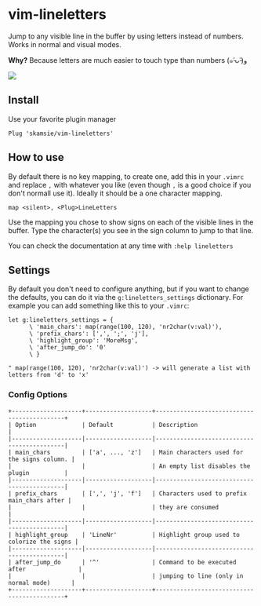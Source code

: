 # vim-lineletters

Jump to any visible line in the buffer by using letters instead of numbers. Works in normal and visual modes.

**Why?** Because letters are much easier to touch type than numbers (๑˃̵ᴗ˂̵)و

![](https://github.com/skamsie/depozit/blob/main/lineletters.gif)

## Install

Use your favorite plugin manager

```vim
Plug 'skamsie/vim-lineletters'
```

## How to use

By default there is no key mapping, to create one, add this in your `.vimrc` and replace `,` with whatever you like (even though `,` is a good choice if you don't normall use it). Ideally it should be a one character mapping.

```vim
map <silent>, <Plug>LineLetters
```

Use the mapping you chose to show signs on each of the visible lines in the buffer. 
Type the character(s) you see in the sign column to jump to that line.  

You can check the documentation at any time with `:help lineletters`

## Settings

By default you don't need to configure anything, but if you want to change the defaults, you can do it via the `g:lineletters_settings` dictionary. For example you can add something like this to your `.vimrc`:

```vim
let g:lineletters_settings = {
      \ 'main_chars': map(range(100, 120), 'nr2char(v:val)'),
      \ 'prefix_chars': [',', ';', 'j'],
      \ 'highlight_group': 'MoreMsg',
      \ 'after_jump_do': '0'
      \ }
      
" map(range(100, 120), 'nr2char(v:val)') -> will generate a list with letters from 'd' to 'x'
```

### Config Options
```
+--------------------+-------------------+--------------------------------------------+
| Option             | Default           | Description                                |
|--------------------|-------------------|--------------------------------------------|
| main_chars         | ['a', ..., 'z']   | Main characters used for the signs column. |
|                    |                   | An empty list disables the plugin          |
|--------------------|-------------------|--------------------------------------------|
| prefix_chars       | [',', 'j', 'f']   | Characters used to prefix main_chars after |
|                    |                   | they are consumed                          |
|--------------------|-------------------|--------------------------------------------|
| highlight_group    | 'LineNr'          | Highlight group used to colorize the signs |
|--------------------|-------------------|--------------------------------------------|
| after_jump_do      | '^'               | Command to be executed after               |
|                    |                   | jumping to line (only in normal mode)      |
+--------------------+-------------------+--------------------------------------------+
```
